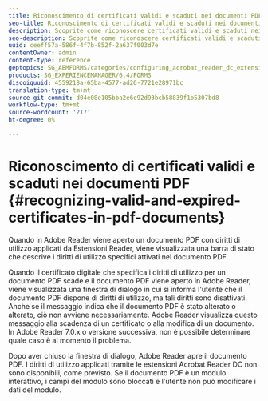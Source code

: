 ```yaml
---
title: Riconoscimento di certificati validi e scaduti nei documenti PDF
seo-title: Riconoscimento di certificati validi e scaduti nei documenti PDF
description: Scoprite come riconoscere certificati validi e scaduti nei documenti PDF.
seo-description: Scoprite come riconoscere certificati validi e scaduti nei documenti PDF.
uuid: ceeff57a-586f-4f7b-852f-2a637f003d7e
contentOwner: admin
content-type: reference
geptopics: SG_AEMFORMS/categories/configuring_acrobat_reader_dc_extensions
products: SG_EXPERIENCEMANAGER/6.4/FORMS
discoiquuid: 4559218a-65ba-4577-ad26-7721e28971bc
translation-type: tm+mt
source-git-commit: d04e08e105bba2e6c92d93bcb58839f1b5307bd8
workflow-type: tm+mt
source-wordcount: '217'
ht-degree: 0%

---
```



# Riconoscimento di certificati validi e scaduti nei documenti PDF {#recognizing-valid-and-expired-certificates-in-pdf-documents}

Quando in Adobe Reader viene aperto un documento PDF con diritti di utilizzo applicati da Estensioni Reader, viene visualizzata una barra di stato che descrive i diritti di utilizzo specifici attivati nel documento PDF.

Quando il certificato digitale che specifica i diritti di utilizzo per un documento PDF scade e il documento PDF viene aperto in  Adobe Reader, viene visualizzata una finestra di dialogo in cui si informa l&#39;utente che il documento PDF dispone di diritti di utilizzo, ma tali diritti sono disattivati. Anche se il messaggio indica che il documento PDF è stato alterato o alterato, ciò non avviene necessariamente.  Adobe Reader visualizza questo messaggio alla scadenza di un certificato o alla modifica di un documento. In  Adobe Reader 7.0.x o versione successiva, non è possibile determinare quale caso è al momento il problema.

Dopo aver chiuso la finestra di dialogo,  Adobe Reader apre il documento PDF. I diritti di utilizzo applicati tramite le estensioni Acrobat Reader DC non sono disponibili, come previsto. Se il documento PDF è un modulo interattivo, i campi del modulo sono bloccati e l&#39;utente non può modificare i dati del modulo.
